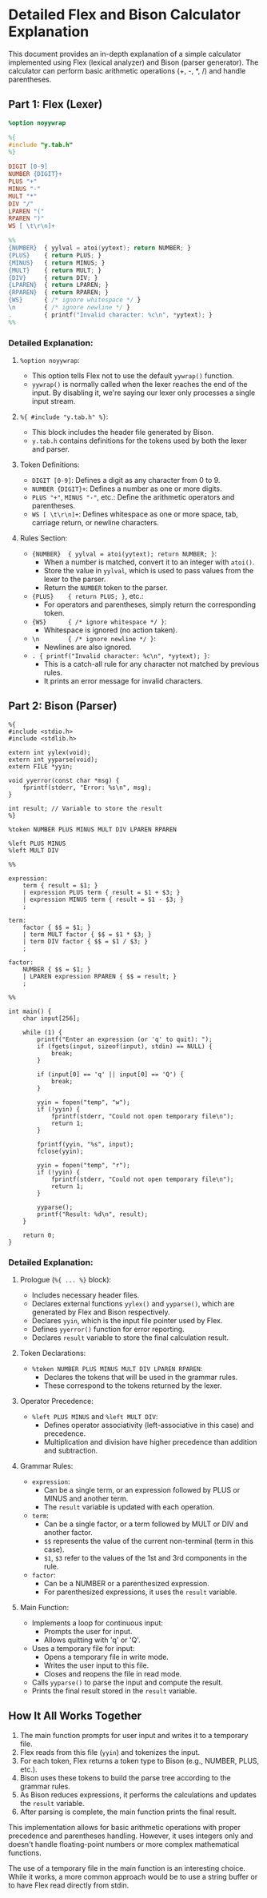 # Detailed Flex and Bison Calculator Explanation

This document provides an in-depth explanation of a simple calculator implemented using Flex (lexical analyzer) and Bison (parser generator). The calculator can perform basic arithmetic operations (+, -, *, /) and handle parentheses.

## Part 1: Flex (Lexer)

```lex
%option noyywrap

%{
#include "y.tab.h"
%}

DIGIT [0-9]
NUMBER {DIGIT}+
PLUS "+"
MINUS "-"
MULT "*"
DIV "/"
LPAREN "("
RPAREN ")"
WS [ \t\r\n]+

%%
{NUMBER}  { yylval = atoi(yytext); return NUMBER; }
{PLUS}    { return PLUS; }
{MINUS}   { return MINUS; }
{MULT}    { return MULT; }
{DIV}     { return DIV; }
{LPAREN}  { return LPAREN; }
{RPAREN}  { return RPAREN; }
{WS}      { /* ignore whitespace */ }
\n        { /* ignore newline */ }
.         { printf("Invalid character: %c\n", *yytext); }
%%
```

### Detailed Explanation:

1. `%option noyywrap`:
   - This option tells Flex not to use the default `yywrap()` function.
   - `yywrap()` is normally called when the lexer reaches the end of the input. By disabling it, we're saying our lexer only processes a single input stream.

2. `%{ #include "y.tab.h" %}`:
   - This block includes the header file generated by Bison.
   - `y.tab.h` contains definitions for the tokens used by both the lexer and parser.

3. Token Definitions:
   - `DIGIT [0-9]`: Defines a digit as any character from 0 to 9.
   - `NUMBER {DIGIT}+`: Defines a number as one or more digits.
   - `PLUS "+"`, `MINUS "-"`, etc.: Define the arithmetic operators and parentheses.
   - `WS [ \t\r\n]+`: Defines whitespace as one or more space, tab, carriage return, or newline characters.

4. Rules Section:
   - `{NUMBER}  { yylval = atoi(yytext); return NUMBER; }`:
     * When a number is matched, convert it to an integer with `atoi()`.
     * Store the value in `yylval`, which is used to pass values from the lexer to the parser.
     * Return the `NUMBER` token to the parser.
   - `{PLUS}    { return PLUS; }`, etc.:
     * For operators and parentheses, simply return the corresponding token.
   - `{WS}      { /* ignore whitespace */ }`:
     * Whitespace is ignored (no action taken).
   - `\n        { /* ignore newline */ }`:
     * Newlines are also ignored.
   - `. { printf("Invalid character: %c\n", *yytext); }`:
     * This is a catch-all rule for any character not matched by previous rules.
     * It prints an error message for invalid characters.

## Part 2: Bison (Parser)

```bison
%{
#include <stdio.h>
#include <stdlib.h>

extern int yylex(void);
extern int yyparse(void);
extern FILE *yyin;

void yyerror(const char *msg) {
    fprintf(stderr, "Error: %s\n", msg);
}

int result; // Variable to store the result
%}

%token NUMBER PLUS MINUS MULT DIV LPAREN RPAREN

%left PLUS MINUS
%left MULT DIV

%%

expression:
    term { result = $1; }
    | expression PLUS term { result = $1 + $3; }
    | expression MINUS term { result = $1 - $3; }
    ;

term:
    factor { $$ = $1; }
    | term MULT factor { $$ = $1 * $3; }
    | term DIV factor { $$ = $1 / $3; }
    ;

factor:
    NUMBER { $$ = $1; }
    | LPAREN expression RPAREN { $$ = result; }
    ;

%%

int main() {
    char input[256];
    
    while (1) {
        printf("Enter an expression (or 'q' to quit): ");
        if (fgets(input, sizeof(input), stdin) == NULL) {
            break;
        }
        
        if (input[0] == 'q' || input[0] == 'Q') {
            break;
        }
        
        yyin = fopen("temp", "w");
        if (!yyin) {
            fprintf(stderr, "Could not open temporary file\n");
            return 1;
        }
        
        fprintf(yyin, "%s", input);
        fclose(yyin);
        
        yyin = fopen("temp", "r");
        if (!yyin) {
            fprintf(stderr, "Could not open temporary file\n");
            return 1;
        }
        
        yyparse();
        printf("Result: %d\n", result);
    }
    
    return 0;
}
```

### Detailed Explanation:

1. Prologue (`%{ ... %}` block):
   - Includes necessary header files.
   - Declares external functions `yylex()` and `yyparse()`, which are generated by Flex and Bison respectively.
   - Declares `yyin`, which is the input file pointer used by Flex.
   - Defines `yyerror()` function for error reporting.
   - Declares `result` variable to store the final calculation result.

2. Token Declarations:
   - `%token NUMBER PLUS MINUS MULT DIV LPAREN RPAREN`:
     * Declares the tokens that will be used in the grammar rules.
     * These correspond to the tokens returned by the lexer.

3. Operator Precedence:
   - `%left PLUS MINUS` and `%left MULT DIV`:
     * Defines operator associativity (left-associative in this case) and precedence.
     * Multiplication and division have higher precedence than addition and subtraction.

4. Grammar Rules:
   - `expression`:
     * Can be a single term, or an expression followed by PLUS or MINUS and another term.
     * The `result` variable is updated with each operation.
   - `term`:
     * Can be a single factor, or a term followed by MULT or DIV and another factor.
     * `$$` represents the value of the current non-terminal (term in this case).
     * `$1`, `$3` refer to the values of the 1st and 3rd components in the rule.
   - `factor`:
     * Can be a NUMBER or a parenthesized expression.
     * For parenthesized expressions, it uses the `result` variable.

5. Main Function:
   - Implements a loop for continuous input:
     * Prompts the user for input.
     * Allows quitting with 'q' or 'Q'.
   - Uses a temporary file for input:
     * Opens a temporary file in write mode.
     * Writes the user input to this file.
     * Closes and reopens the file in read mode.
   - Calls `yyparse()` to parse the input and compute the result.
   - Prints the final result stored in the `result` variable.

## How It All Works Together

1. The main function prompts for user input and writes it to a temporary file.
2. Flex reads from this file (`yyin`) and tokenizes the input.
3. For each token, Flex returns a token type to Bison (e.g., NUMBER, PLUS, etc.).
4. Bison uses these tokens to build the parse tree according to the grammar rules.
5. As Bison reduces expressions, it performs the calculations and updates the `result` variable.
6. After parsing is complete, the main function prints the final result.

This implementation allows for basic arithmetic operations with proper precedence and parentheses handling. However, it uses integers only and doesn't handle floating-point numbers or more complex mathematical functions.

The use of a temporary file in the main function is an interesting choice. While it works, a more common approach would be to use a string buffer or to have Flex read directly from stdin.
